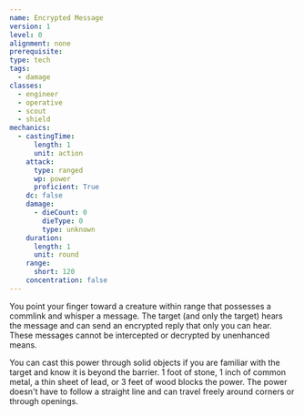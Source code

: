 ```yaml
---
name: Encrypted Message
version: 1
level: 0
alignment: none
prerequisite: 
type: tech
tags:
  - damage
classes:
  - engineer
  - operative
  - scout
  - shield
mechanics:
  - castingTime:
      length: 1
      unit: action
    attack:
      type: ranged
      wp: power
      proficient: True
    dc: false
    damage:
      - dieCount: 0
        dieType: 0
        type: unknown
    duration:
      length: 1
      unit: round
    range:
      short: 120
    concentration: false
---
```

You point your finger toward a creature within range that possesses a commlink and whisper a message. The target (and only the target) hears the message and can send an encrypted reply that only you can hear. These messages cannot be intercepted or decrypted by unenhanced means.

You can cast this power through solid objects if you are familiar with the target and know it is beyond the barrier. 1 foot of stone, 1 inch of common metal, a thin sheet of lead, or 3 feet of wood blocks the power. The power doesn't have to follow a straight line and can travel freely around corners or through openings.
    